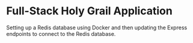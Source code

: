 # Full-Stack Holy Grail Application
 Setting up a Redis database using Docker and then updating the Express endpoints to connect to the Redis database.
